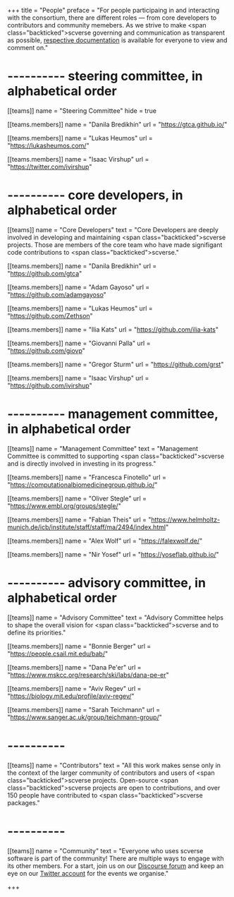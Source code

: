 +++
title = "People"
preface = "For people participaing in and interacting with the consortium, there are different roles — from core developers to contributors and community memebers. As we strive to make <span class=\"backticked\">scverse</span> governing and communication as transparent as possible, <a href='https://github.com/scverse/governance' target='_blank'>respective documentation</a> is available for everyone to view and comment on."

# ---------- steering committee, in alphabetical order

[[teams]]
	name = "Steering Committee"
	hide = true

[[teams.members]]
	name = "Danila Bredikhin"
	url = "https://gtca.github.io/"

[[teams.members]]
	name = "Lukas Heumos"
	url = "https://lukasheumos.com/"

[[teams.members]]
	name = "Isaac Virshup"
	url = "https://twitter.com/ivirshup"

# ---------- core developers, in alphabetical order

[[teams]]
	name = "Core Developers"
	text = "Core Developers are deeply involved in developing and maintaining <span class=\"backticked\">scverse</span> projects. Those are members of the core team who have made signifigant code contributions to <span class=\"backticked\">scverse</span>."

[[teams.members]]
	name = "Danila Bredikhin"
	url = "https://github.com/gtca"

[[teams.members]]
	name = "Adam Gayoso"
	url = "https://github.com/adamgayoso"

[[teams.members]]
	name = "Lukas Heumos"
	url = "https://github.com/Zethson"

[[teams.members]]
	name = "Ilia Kats"
	url = "https://github.com/ilia-kats"

[[teams.members]]
	name = "Giovanni Palla"
	url = "https://github.com/giovp"

[[teams.members]]
	name = "Gregor Sturm"
	url = "https://github.com/grst"

[[teams.members]]
	name = "Isaac Virshup"
	url = "https://github.com/ivirshup"

# ---------- management committee, in alphabetical order

[[teams]]
	name = "Management Committee"
	text = "Management Committee is committed to supporting <span class=\"backticked\">scverse</span> and is directly involved in investing in its progress."
	
[[teams.members]]
	name = "Francesca Finotello"
	url = "https://computationalbiomedicinegroup.github.io/"

[[teams.members]]
	name = "Oliver Stegle"
	url = "https://www.embl.org/groups/stegle/"

[[teams.members]]
	name = "Fabian Theis"
	url = "https://www.helmholtz-munich.de/icb/institute/staff/staff/ma/2494/index.html"

[[teams.members]]
	name = "Alex Wolf"
	url = "https://falexwolf.de/"

[[teams.members]]
	name = "Nir Yosef"
	url = "https://yoseflab.github.io/"

# ---------- advisory committee, in alphabetical order

[[teams]]
	name = "Advisory Committee"
	text = "Advisory Committee helps to shape the overall vision for <span class=\"backticked\">scverse</span> and to define its priorities."

[[teams.members]]
	name = "Bonnie Berger"
	url = "https://people.csail.mit.edu/bab/"

[[teams.members]]
	name = "Dana Pe'er"
	url = "https://www.mskcc.org/research/ski/labs/dana-pe-er"

[[teams.members]]
	name = "Aviv Regev"
	url = "https://biology.mit.edu/profile/aviv-regev/"

[[teams.members]]
	name = "Sarah Teichmann"
	url = "https://www.sanger.ac.uk/group/teichmann-group/"

# ----------

[[teams]]
	name = "Contributors"
	text = "All this work makes sense only in the context of the larger community of contributors and users of <span class=\"backticked\">scverse</span> projects. Open-source <span class=\"backticked\">scverse</span> projects are open to contributions, and over 150 people have contributed to <span class=\"backticked\">scverse</span> packages."

# ----------

[[teams]]
	name = "Community"
	text = "Everyone who uses <span class='backticked'>scverse</span> software is part of the community! There are multiple ways to engage with its other members. For a start, join us on our <a href='https://discourse.scverse.org/' target='_blank'>Discourse forum</a> and keep an eye on our <a href='https://twitter.com/scanpy_team' target='_blank'>Twitter account</a> for the events we organise."

+++
